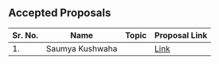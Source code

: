 ## Accepted Proposals 

| Sr. No. | Name | Topic | Proposal Link|
|---------|-------|--------------|------|
| 1. | Saumya Kushwaha | | [Link](https://github.com/cybergeekgyan/gsoc-proposals-archive/blob/main/2022/Sugar%20Labs/Sugar%20Labs%20-%202022%20-%20Saumya%20Kushwaha.pdf)
